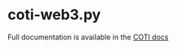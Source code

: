# coti-web3.py

Full documentation is available in the [COTI docs](https://docs.coti.io/coti-v2-documentation)